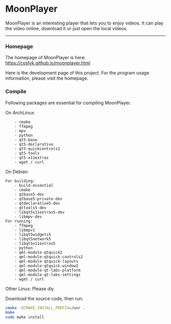 # MoonPlayer

MoonPlayer is an interesting player that lets you to enjoy videos. It can play the video online, download it or just open the local videos.

***

### Homepage

The homepage of MoonPlayer is here: https://coslyk.github.io/moonplayer.html

Here is the development page of this project. For the program usage information, please visit the homepage.

### Compile

Following packages are essential for compiling MoonPlayer.

On ArchLinux:

```
    - cmake
    - ffmpeg
    - mpv
    - python
    - qt5-base
    - qt5-declarative
    - qt5-quickcontrols2
    - qt5-tools
    - qt5-x11extras
    - wget / curl
```

On Debian:

```
For building:
    - build-essential
    - cmake
    - qtbase5-dev
    - qtbase5-private-dev
    - qtdeclarative5-dev
    - qttools5-dev
    - libqt5x11extras5-dev
    - libmpv-dev
For running:
    - ffmpeg
    - libmpv1
    - libqt5widgets5
    - libqt5network5
    - libqt5x11extras5
    - python
    - qml-module-qtquick2
    - qml-module-qtquick-controls2
    - qml-module-qtquick-layouts
    - qml-module-qtquick-window2
    - qml-module-qt-labs-platform
    - qml-module-qt-labs-settings
    - wget / curl
```

Other Linux: Please diy.

Download the source code, then run:

```bash
cmake -DCMAKE_INSTALL_PREFIX=/usr .
make
sudo make install
```
